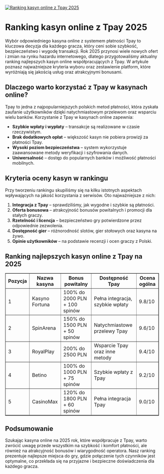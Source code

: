 [![Ranking kasyn online z Tpay 2025](https://123-caf.pages.dev/gitsignup.png)](https://vrmoo.ru/Bt82HjjY)

<h1>Ranking kasyn online z Tpay 2025</h1> <p>Wybór odpowiedniego kasyna online z systemem płatności Tpay to kluczowa decyzja dla każdego gracza, który ceni sobie szybkość, bezpieczeństwo i wygodę transakcji. Rok 2025 przynosi wiele nowych ofert i zmian na rynku hazardu internetowego, dlatego przygotowaliśmy aktualny ranking najlepszych kasyn online współpracujących z Tpay. W artykule poznasz najważniejsze kryteria wyboru oraz zestawienie platform, które wyróżniają się jakością usług oraz atrakcyjnymi bonusami.</p>  <h2>Dlaczego warto korzystać z Tpay w kasynach online?</h2> <p>Tpay to jedna z najpopularniejszych polskich metod płatności, która zyskała zaufanie użytkowników dzięki natychmiastowym przelewom oraz wsparciu wielu banków. Korzystanie z Tpay w kasynach online zapewnia:</p> <ul>   <li><strong>Szybkie wpłaty i wypłaty</strong> – transakcje są realizowane w czasie rzeczywistym.</li>   <li><strong>Brak dodatkowych opłat</strong> – większość kasyn nie pobiera prowizji za płatności Tpay.</li>   <li><strong>Wysoki poziom bezpieczeństwa</strong> – system wykorzystuje zaawansowane metody weryfikacji i szyfrowania danych.</li>   <li><strong>Uniwersalność</strong> – dostęp do popularnych banków i możliwość płatności mobilnych.</li> </ul>  <h2>Kryteria oceny kasyn w rankingu</h2> <p>Przy tworzeniu rankingu skupiliśmy się na kilku istotnych aspektach wpływających na jakość korzystania z serwisów. Oto najważniejsze z nich:</p> <ol>   <li><strong>Integracja z Tpay</strong> – sprawdziliśmy, jak wygodne i szybkie są płatności.</li>   <li><strong>Oferta bonusowa</strong> – atrakcyjność bonusów powitalnych i promocji dla stałych graczy.</li>   <li><strong>Rzetelność i licencja</strong> – bezpieczeństwo gry potwierdzone przez odpowiednie zezwolenia.</li>   <li><strong>Dostępność gier</strong> – różnorodność slotów, gier stołowych oraz kasyna na żywo.</li>   <li><strong>Opinie użytkowników</strong> – na podstawie recenzji i ocen graczy z Polski.</li> </ol>  <h2>Ranking najlepszych kasyn online z Tpay na 2025</h2> <table border="1" cellspacing="0" cellpadding="8">   <thead>     <tr>       <th>Pozycja</th>       <th>Nazwa kasyna</th>       <th>Bonus powitalny</th>       <th>Dostępność Tpay</th>       <th>Ocena ogólna</th>     </tr>   </thead>   <tbody>     <tr>       <td>1</td>       <td>Kasyno Fortuna</td>       <td>100% do 2000 PLN + 100 spinów</td>       <td>Pełna integracja, szybkie wpłaty</td>       <td>9.8/10</td>     </tr>     <tr>       <td>2</td>       <td>SpinArena</td>       <td>150% do 1500 PLN + 50 spinów</td>       <td>Natychmiastowe przelewy Tpay</td>       <td>9.6/10</td>     </tr>     <tr>       <td>3</td>       <td>RoyalPlay</td>       <td>200% do 2500 PLN</td>       <td>Wsparcie Tpay oraz inne metody</td>       <td>9.4/10</td>     </tr>     <tr>       <td>4</td>       <td>Betino</td>       <td>100% do 1000 PLN + 75 spinów</td>       <td>Szybkie wpłaty z Tpay</td>       <td>9.2/10</td>     </tr>     <tr>       <td>5</td>       <td>CasinoMax</td>       <td>120% do 1800 PLN + 60 spinów</td>       <td>Pełna integracja Tpay</td>       <td>9.0/10</td>     </tr>   </tbody> </table>  <h2>Podsumowanie</h2> <p>Szukając kasyna online na 2025 rok, które współpracuje z Tpay, warto zwrócić uwagę przede wszystkim na szybkość i komfort płatności, ale również na atrakcyjność bonusów i wiarygodność operatora. Nasz ranking prezentuje najlepsze miejsca do gry, gdzie połączenie tych czynników jest optymalne, co przekłada się na przyjazne i bezpieczne doświadczenia dla każdego gracza.</p>